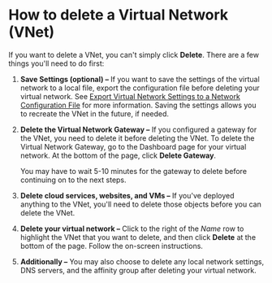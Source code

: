 <properties 
   pageTitle="How to delete a Virtual Network (VNet)"
   description="Learn how to delete an existing VNet"
   services="virtual-network"
   documentationCenter="na"
   authors="telmosampaio"
   manager="carolz"
   editor="tysonn" />
<tags 
   ms.service="virtual-network"
   ms.devlang="na"
   ms.topic="article"
   ms.tgt_pltfrm="na"
   ms.workload="infrastructure-services"
   ms.date="05/29/2015"
   ms.author="telmos" />

# How to delete a Virtual Network (VNet)

If you want to delete a VNet, you can't simply click **Delete**. There are a few things you'll need to do first:

1. **Save Settings (optional) –** If you want to save the settings of the virtual network to a local file, export the configuration file before deleting your virtual network. See [Export Virtual Network Settings to a Network Configuration File](https://msdn.microsoft.com/library/azure/dn133804.aspx) for more information. Saving the settings allows you to recreate the VNet in the future, if needed.

1. **Delete the Virtual Network Gateway –** If you configured a gateway for the VNet, you need to delete it before deleting the VNet. To delete the Virtual Network Gateway, go to the Dashboard page for your virtual network. At the bottom of the page, click **Delete Gateway**.
						
	You may have to wait 5-10 minutes for the gateway to delete before continuing on to the next steps.

1. **Delete cloud services, websites, and VMs –** If you've deployed anything to the VNet, you'll need to delete those objects before you can delete the VNet.

1. **Delete your virtual network –** Click to the right of the *Name* row to highlight the VNet that you want to delete, and then click **Delete** at the bottom of the page. Follow the on-screen instructions.

1. **Additionally –** You may also choose to delete any local network settings, DNS servers, and the affinity group after deleting your virtual network.
 